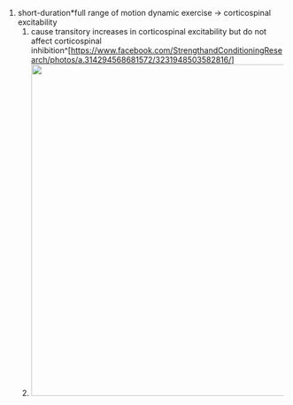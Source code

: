 1. short-duration*full range of motion dynamic exercise → corticospinal excitability
	1. cause transitory increases in corticospinal excitability but do not affect corticospinal inhibition^[https://www.facebook.com/StrengthandConditioningResearch/photos/a.314294568681572/3231948503582816/]
	2. <img src="https://z-p3-scontent-ams4-1.xx.fbcdn.net/v/t1.0-9/125811741_3231948506916149_4716203326158650872_o.png?_nc_cat=100&ccb=2&_nc_sid=2c4854&_nc_ohc=eo25uLKtVyUAX-brddf&_nc_ht=z-p3-scontent-ams4-1.xx&oh=c0441c794a3a5bbaded211cc22988f31&oe=6039C98C" width="600" />